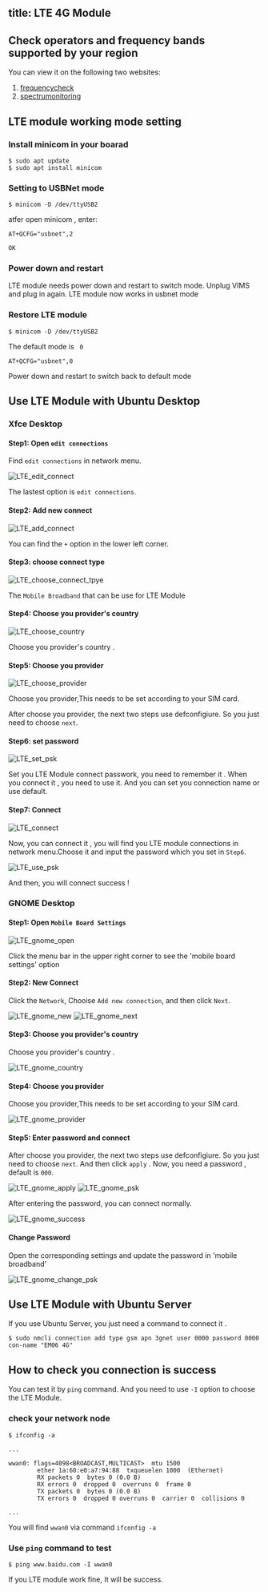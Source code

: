 title: LTE 4G Module
---

## Check operators and frequency bands supported by your region

You can view it on the following two websites:

1. [frequencycheck](https://www.frequencycheck.com/carriers)
2. [spectrumonitoring](https://www.spectrummonitoring.com/frequencies/)

## LTE module working mode setting

### Install minicom in your boarad

```shell
$ sudo apt update
$ sudo apt install minicom
```

### Setting to USBNet mode

```shell
$ minicom -D /dev/ttyUSB2
```

atfer open minicom , enter:

```shell
AT+QCFG="usbnet",2

OK
```

### Power down and restart

LTE module needs power down and restart to switch mode. Unplug VIMS and plug in again. LTE module now works in usbnet mode

### Restore LTE module

```shell
$ minicom -D /dev/ttyUSB2
```

The default mode is ` 0`

```shell
AT+QCFG="usbnet",0
```

Power down and restart to switch back to default mode

## Use LTE Module with Ubuntu Desktop

### Xfce Desktop

#### Step1: Open `edit connections`

Find `edit connections` in network menu.

![LTE_edit_connect](/linux/images/vim3/lte_edit_connect.png)

The lastest option is `edit connections`.

#### Step2: Add new connect

![LTE_add_connect](/linux/images/vim3/lte_add_connect.png)

You can find the `+` option in the lower left corner.

#### Step3: choose connect type

![LTE_choose_connect_tpye](/linux/images/vim3/lte_choose_connect_tpye.png)

The `Mobile Broadband` that can be use for LTE Module

#### Step4: Choose you provider's country 

![LTE_choose_country](/linux/images/vim3/lte_choose_country.png)

Choose you provider's country . 

#### Step5: Choose you provider 

![LTE_choose_provider](/linux/images/vim3/lte_choose_provider.png)

Choose you provider,This needs to be set according to your SIM card.

After choose you provider, the next two steps use defconfigiure. So you just need to choose `next`.

#### Step6: set password
![LTE_set_psk](/linux/images/vim3/lte_set_psk.png)

Set you LTE Module connect passwork, you need to remember it . When you connect it , you need to use it.
And you can set you connection name or use default.

#### Step7: Connect 

![LTE_connect](/linux/images/vim3/lte_connect.png)

Now, you can connect it , you will find you LTE module connections in network menu.Choose it and input the password which you set in `Step6`.

![LTE_use_psk](/linux/images/vim3/lte_use_psk.png)

And then, you will connect success !

### GNOME Desktop

#### Step1: Open `Mobile Board Settings`

![LTE_gnome_open](/linux/images/vim3/lte_gnome_open.png)

Click the menu bar in the upper right corner to see the 'mobile board settings' option

#### Step2: New Connect

Click the `Network`, Chooise `Add new connection`, and then click `Next`.

![LTE_gnome_new](/linux/images/vim3/lte_gnome_new.png)
![LTE_gnome_next](/linux/images/vim3/lte_gnome_next.png)

#### Step3: Choose you provider's country

Choose you provider's country . 

![LTE_gnome_country](/linux/images/vim3/lte_gnome_country.png)

#### Step4: Choose you provider

Choose you provider,This needs to be set according to your SIM card.

![LTE_gnome_provider](/linux/images/vim3/lte_gnome_provider.png)
#### Step5: Enter password and connect

After choose you provider, the next two steps use defconfigiure. So you just need to choose `next`. And then click `apply` . Now, you need a password , default is `000`.

![LTE_gnome_apply](/linux/images/vim3/lte_gnome_apply.png)
![LTE_gnome_psk](/linux/images/vim3/lte_gnome_psk.png)

After entering the password, you can connect normally.

![LTE_gnome_success](/linux/images/vim3/lte_gnome_success.png)

#### Change Password

Open the corresponding settings and update the password in 'mobile broadband'

![LTE_gnome_change_psk](/linux/images/vim3/lte_gnome_change_psk.png)


## Use LTE Module with Ubuntu Server

If you use Ubuntu Server, you just need a command to connect it .

```
$ sudo nmcli connection add type gsm apn 3gnet user 0000 password 0000 con-name "EM06 4G"

```

## How to check  you connection is success

You can test it by `ping` command. And you need to use `-I` option to choose the LTE Module.


### check your network node
```
$ ifconfig -a

...

wwan0: flags=4098<BROADCAST,MULTICAST>  mtu 1500
        ether 1a:68:e0:a7:94:88  txqueuelen 1000  (Ethernet)
        RX packets 0  bytes 0 (0.0 B)
        RX errors 0  dropped 0  overruns 0  frame 0
        TX packets 0  bytes 0 (0.0 B)
        TX errors 0  dropped 0 overruns 0  carrier 0  collisions 0

...
```

You will find `wwan0` via command `ifconfig -a`


### Use `ping` command to test

```
$ ping www.baidu.com -I wwan0
```
If you LTE module work fine, It will be success.

